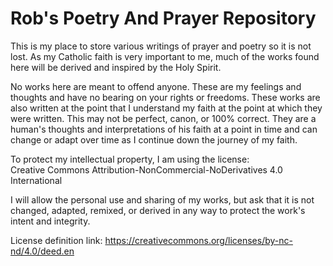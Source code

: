 # Rob's Poetry And Prayer Repository

This is my place to store various writings of prayer and poetry so it is not lost. As my Catholic faith is very important to me, much of the works found here will be derived and inspired by the Holy Spirit.

No works here are meant to offend anyone. These are my feelings and thoughts and have no bearing on your rights or freedoms. These works are also written at the point that I understand my faith at the point at which they were written. This may not be perfect, canon, or 100% correct. They are a human's thoughts and interpretations of his faith at a point in time and can change or adapt over time as I continue down the journey of my faith.

To protect my intellectual property, I am using the license:  
Creative Commons Attribution-NonCommercial-NoDerivatives 4.0 International

I will allow the personal use and sharing of my works, but ask that it is not changed, adapted, remixed, or derived in any way to protect the work's intent and integrity.

License definition link: https://creativecommons.org/licenses/by-nc-nd/4.0/deed.en
